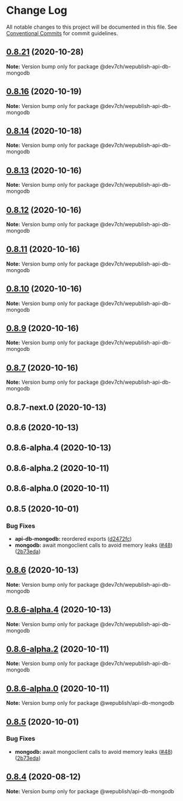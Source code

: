 # Change Log

All notable changes to this project will be documented in this file.
See [Conventional Commits](https://conventionalcommits.org) for commit guidelines.

## [0.8.21](https://github.com/wepublish/wepublish/compare/v0.8.16...v0.8.21) (2020-10-28)

**Note:** Version bump only for package @dev7ch/wepublish-api-db-mongodb





## [0.8.16](https://github.com/wepublish/wepublish/compare/v0.8.15...v0.8.16) (2020-10-19)

**Note:** Version bump only for package @dev7ch/wepublish-api-db-mongodb





## [0.8.14](https://github.com/wepublish/wepublish/compare/v0.8.13...v0.8.14) (2020-10-18)

**Note:** Version bump only for package @dev7ch/wepublish-api-db-mongodb





## [0.8.13](https://github.com/wepublish/wepublish/compare/v0.8.12...v0.8.13) (2020-10-16)

**Note:** Version bump only for package @dev7ch/wepublish-api-db-mongodb





## [0.8.12](https://github.com/wepublish/wepublish/compare/v0.8.11...v0.8.12) (2020-10-16)

**Note:** Version bump only for package @dev7ch/wepublish-api-db-mongodb





## [0.8.11](https://github.com/wepublish/wepublish/compare/v0.8.10...v0.8.11) (2020-10-16)

**Note:** Version bump only for package @dev7ch/wepublish-api-db-mongodb





## [0.8.10](https://github.com/wepublish/wepublish/compare/v0.8.9...v0.8.10) (2020-10-16)

**Note:** Version bump only for package @dev7ch/wepublish-api-db-mongodb





## [0.8.9](https://github.com/wepublish/wepublish/compare/v0.8.8...v0.8.9) (2020-10-16)

**Note:** Version bump only for package @dev7ch/wepublish-api-db-mongodb





## [0.8.7](https://github.com/wepublish/wepublish/compare/v0.8.6...v0.8.7) (2020-10-16)

**Note:** Version bump only for package @dev7ch/wepublish-api-db-mongodb





## 0.8.7-next.0 (2020-10-13)



## 0.8.6 (2020-10-13)



## 0.8.6-alpha.4 (2020-10-13)



## 0.8.6-alpha.2 (2020-10-11)



## 0.8.6-alpha.0 (2020-10-11)



## 0.8.5 (2020-10-01)


### Bug Fixes

* **api-db-mongodb:** reordered exports ([d2472fc](https://github.com/wepublish/wepublish/commit/d2472fce794cf39079b5b487ee427a124965aecc))
* **mongodb:** await mongoclient calls to avoid memory leaks ([#48](https://github.com/wepublish/wepublish/issues/48)) ([2b73eda](https://github.com/wepublish/wepublish/commit/2b73eda7d93313d1a6d338558fd0ce1918127b22))





## [0.8.6](https://github.com/wepublish/wepublish/compare/v0.8.6-alpha.9...v0.8.6) (2020-10-13)

**Note:** Version bump only for package @dev7ch/wepublish-api-db-mongodb





## [0.8.6-alpha.4](https://github.com/wepublish/wepublish/compare/v0.8.6-alpha.3...v0.8.6-alpha.4) (2020-10-13)

**Note:** Version bump only for package @dev7ch/wepublish-api-db-mongodb





## [0.8.6-alpha.2](https://github.com/wepublish/wepublish/compare/v0.8.6-alpha.1...v0.8.6-alpha.2) (2020-10-11)

**Note:** Version bump only for package @dev7ch/wepublish-api-db-mongodb





## [0.8.6-alpha.0](https://github.com/wepublish/wepublish/compare/v0.8.5...v0.8.6-alpha.0) (2020-10-11)

**Note:** Version bump only for package @wepublish/api-db-mongodb





## [0.8.5](https://github.com/wepublish/wepublish/compare/v0.8.4...v0.8.5) (2020-10-01)


### Bug Fixes

* **mongodb:** await mongoclient calls to avoid memory leaks ([#48](https://github.com/wepublish/wepublish/issues/48)) ([2b73eda](https://github.com/wepublish/wepublish/commit/2b73eda7d93313d1a6d338558fd0ce1918127b22))





## [0.8.4](https://github.com/wepublish/wepublish/compare/v0.8.0...v0.8.4) (2020-08-12)

**Note:** Version bump only for package @wepublish/api-db-mongodb
